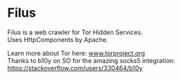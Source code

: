 # Filus
Filus is a web crawler for Tor Hidden Services.  
Uses HttpComponents by Apache.  

Learn more about Tor here: www.torproject.org  
Thanks to b10y on SO for the amazing socks5 integration: https://stackoverflow.com/users/330464/b10y  